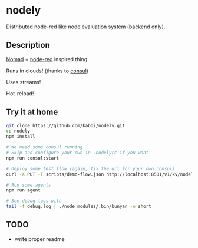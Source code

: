 # nodely
Distributed node-red like node evaluation system (backend only).

## Description

[Nomad](http://nomadproject.io/) + [node-red](http://nodered.org/) inspired thing.

Runs in clouds! (thanks to [consul](http://consul.io/))

Uses streams!

Hot-reload!

## Try it at home

```bash
git clone https://github.com/kabbi/nodely.git
cd nodely
npm install

# We need some consul running
# Skip and configure your own in .nodelyrc if you want
npm run consul:start

# Deploy some test flow (again, fix the url for your own consul)
curl -X PUT -T scripts/demo-flow.json http://localhost:8501/v1/kv/nodely/agents/dev0/flow

# Run some agents
npm run agent

# See debug logs with
tail -f debug.log | ./node_modules/.bin/bunyan -o short
```

## TODO
- write proper readme
